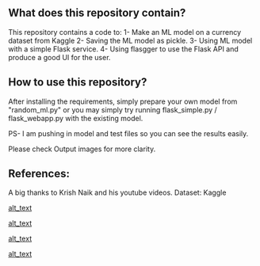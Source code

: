 ## What does this repository contain?
This repository contains a code to:
	1- Make an ML model on a currency dataset from Kaggle
	2- Saving the ML model as pickle.
	3- Using ML model with a simple Flask service.
	4- Using flasgger to use the Flask API and produce a good UI for the user.


## How to use this repository?
After installing the requirements, simply prepare your own model from "random_ml.py"
or you may simply try running flask_simple.py / flask_webapp.py with the existing model.

PS- I am pushing in model and test files so you can see the results easily.

Please check Output images for more clarity.

## References:
A big thanks to Krish Naik and his youtube videos.
Dataset: Kaggle

[alt_text](https://github.com/shivekchhabra/Flask-API/blob/master/Outputs/flask-api.png)

[alt_text](https://github.com/shivekchhabra/Flask-API/blob/master/Outputs/postman.png)

[alt_text](https://github.com/shivekchhabra/Flask-API/blob/master/Outputs/flasgger1.png)

[alt_text](https://github.com/shivekchhabra/Flask-API/blob/master/Outputs/flasgger2.png)

